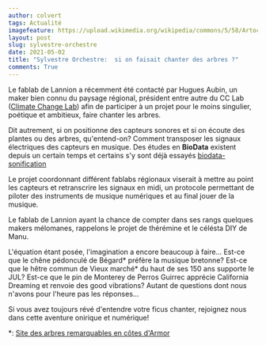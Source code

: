```yaml
---
author: colvert
tags: Actualité
imagefeature: https://upload.wikimedia.org/wikipedia/commons/5/58/Artocarpus_altilis.jpg
layout: post
slug: sylvestre-orchestre
date: 2021-05-02
title: "Sylvestre Orchestre:  si on faisait chanter des arbres ?"
comments: True
---
```


Le fablab de Lannion a récemment été contacté par Hugues Aubin, un maker bien
connu du paysage régional, président entre autre du CC Lab
([Climate Change Lab](https://climatechangelab.org/)) afin de participer à un
projet pour le moins singulier, poétique et ambitieux, faire chanter les arbres.

Dit autrement, si on positionne des capteurs sonores et si on écoute des plantes
ou des arbres, qu'entend-on? Comment transposer les signaux électriques des
capteurs en musique.
Des études en **BioData** existent depuis un certain temps et certains s'y sont
déjà essayés [biodata-sonification](https://electricityforprogress.com/biodata-sonification/)

Le projet coordonnant différent fablabs régionaux viserait à mettre au point
les capteurs et retranscrire les signaux en midi, un protocole permettant de
piloter des instruments de musique numériques et au final jouer de la musique.

Le fablab de Lannion ayant la chance de compter dans ses rangs quelques makers
mélomanes, rappelons le projet de thérémine et le célésta DIY de Manu.

L'équation étant posée, l'imagination a encore beaucoup à faire...
Est-ce que le chêne pédonculé de Bégard* préfère la musique bretonne?
Est-ce que le hêtre commun de Vieux marché* du haut de ses 150 ans supporte le
JUL?
Est-ce que le pin de Monterey de Perros Guirrec apprécie California Dreaming
et renvoie des good vibrations?
Autant de questions dont nous n'avons pour l'heure pas les réponses...

Si vous avez toujours révé d'entendre votre ficus chanter, rejoignez nous dans
cette aventure onirique et numérique!

*: [Site des arbres remarquables en côtes d'Armor](https://fr.wikipedia.org/wiki/Liste_des_arbres_remarquables_des_C%C3%B4tes-d%27Armor)
